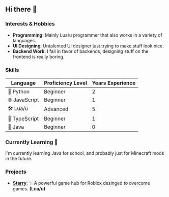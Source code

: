 ## Hi there 👋

### Interests & Hobbies
* **Programming**: Mainly Lua/u programmer that also works in a variety of languages.
* **UI Designing**: Untalented UI designer just trying to make stuff look nice.
* **Backend Work**: I fall in favor of backends, designing stuff on the frontend is really boring.

### Skills
| Language          | Proficiency Level | Years Experience   |
|-------------------|-------------------|--------------------|
| 🐍 Python         | Beginner          | 2                  |
| 🌐 JavaScript     | Beginner          | 1                  |
| 🛠️ Lua/u          | Advanced          | 5                  |
| 🔷 TypeScript     | Beginner          | 1                  |
| 🍵 Java           | Beginner          | 0                  |

### Currently Learning 📖
I'm currently learning Java for school, and probably just for Minecraft mods in the future.

### Projects
* **[Starry](https://github.com/mr-suno/starry)**: ✨ A powerful game hub for Roblox desinged to overcome games. **(Lua/u)**
